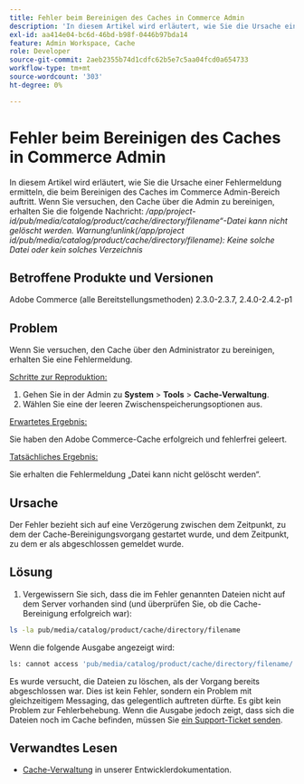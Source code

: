 ```yaml
---
title: Fehler beim Bereinigen des Caches in Commerce Admin
description: 'In diesem Artikel wird erläutert, wie Sie die Ursache einer Fehlermeldung ermitteln, die beim Bereinigen des Caches im Commerce Admin-Bereich auftritt. Wenn Sie versuchen, den Cache über die Admin zu bereinigen, erhalten Sie die folgende Nachricht:'
exl-id: aa414e04-bc6d-46bd-b98f-0446b97bda14
feature: Admin Workspace, Cache
role: Developer
source-git-commit: 2aeb2355b74d1cdfc62b5e7c5aa04fcd0a654733
workflow-type: tm+mt
source-wordcount: '303'
ht-degree: 0%

---
```


# Fehler beim Bereinigen des Caches in Commerce Admin

In diesem Artikel wird erläutert, wie Sie die Ursache einer Fehlermeldung ermitteln, die beim Bereinigen des Caches im Commerce Admin-Bereich auftritt. Wenn Sie versuchen, den Cache über die Admin zu bereinigen, erhalten Sie die folgende Nachricht:
*/app/project-id/pub/media/catalog/product/cache/directory/filename“-Datei kann nicht gelöscht werden. Warnung!unlink(/app/project id/pub/media/catalog/product/cache/directory/filename): Keine solche Datei oder kein solches Verzeichnis*

## Betroffene Produkte und Versionen

Adobe Commerce (alle Bereitstellungsmethoden) 2.3.0-2.3.7, 2.4.0-2.4.2-p1

## Problem

Wenn Sie versuchen, den Cache über den Administrator zu bereinigen, erhalten Sie eine Fehlermeldung.

<u>Schritte zur Reproduktion:</u>

1. Gehen Sie in der Admin zu **System** > **Tools** > **Cache-Verwaltung**.
1. Wählen Sie eine der leeren Zwischenspeicherungsoptionen aus.

<u>Erwartetes Ergebnis:</u>

Sie haben den Adobe Commerce-Cache erfolgreich und fehlerfrei geleert.

<u>Tatsächliches Ergebnis:</u>

Sie erhalten die Fehlermeldung „Datei kann nicht gelöscht werden“.

## Ursache

Der Fehler bezieht sich auf eine Verzögerung zwischen dem Zeitpunkt, zu dem der Cache-Bereinigungsvorgang gestartet wurde, und dem Zeitpunkt, zu dem er als abgeschlossen gemeldet wurde.

## Lösung

1. Vergewissern Sie sich, dass die im Fehler genannten Dateien nicht auf dem Server vorhanden sind (und überprüfen Sie, ob die Cache-Bereinigung erfolgreich war):

```bash
ls -la pub/media/catalog/product/cache/directory/filename
```

Wenn die folgende Ausgabe angezeigt wird:

```bash
ls: cannot access 'pub/media/catalog/product/cache/directory/filename/': No such file or directory
```

Es wurde versucht, die Dateien zu löschen, als der Vorgang bereits abgeschlossen war. Dies ist kein Fehler, sondern ein Problem mit gleichzeitigem Messaging, das gelegentlich auftreten dürfte. Es gibt kein Problem zur Fehlerbehebung.
Wenn die Ausgabe jedoch zeigt, dass sich die Dateien noch im Cache befinden, müssen Sie [ein Support-Ticket senden](/help/help-center-guide/help-center/magento-help-center-user-guide.md#submit-ticket).

## Verwandtes Lesen

* [Cache-Verwaltung](https://experienceleague.adobe.com/de/docs/commerce-admin/systems/tools/cache-management) in unserer Entwicklerdokumentation.
